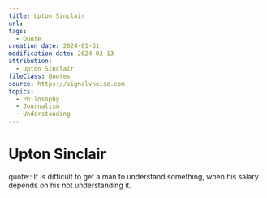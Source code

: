 ```yaml
---
title: Upton Sinclair
url: 
tags:
  - Quote
creation date: 2024-01-31
modification date: 2024-02-13
attribution:
  - Upton Sinclair
fileClass: Quotes
source: https://signalvnoise.com
topics:
  - Philosophy
  - Journalism
  - Understanding
---
```


# Upton Sinclair

quote:: It is difficult to get a man to understand something, when his salary depends on his not understanding it.

